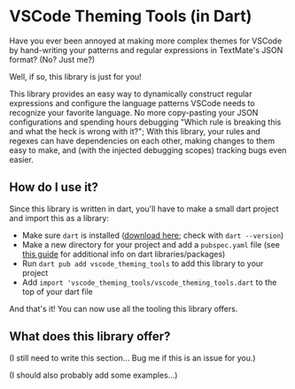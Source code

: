 # VSCode Theming Tools (in Dart)

Have you ever been annoyed at making more complex themes for VSCode by hand-writing your patterns and regular expressions in TextMate's JSON format? (No? Just me?) 

Well, if so, this library is just for you!

This library provides an easy way to dynamically construct regular expressions and configure the language patterns VSCode needs to recognize your favorite language. No more copy-pasting your JSON configurations and spending hours debugging "Which rule is breaking this and what the heck is wrong with it?"; With this library, your rules and regexes can have dependencies on each other, making changes to them easy to make, and (with the injected debugging scopes) tracking bugs even easier.


## How do I use it?

Since this library is written in dart, you'll have to make a small dart project and import this as a library:

- Make sure `dart` is installed ([download here](https://dart.dev/get-dart); check with `dart --version`)
- Make a new directory for your project and add a `pubspec.yaml` file (see [this guide](https://dart.dev/guides/packages) for additional info on dart libraries/packages)
- Run `dart pub add vscode_theming_tools` to add this library to your project
- Add `import 'vscode_theming_tools/vscode_theming_tools.dart` to the top of your dart file

And that's it! You can now use all the tooling this library offers.


## What does this library offer?

(I still need to write this section... Bug me if this is an issue for you.)

(I should also probably add some examples...)
